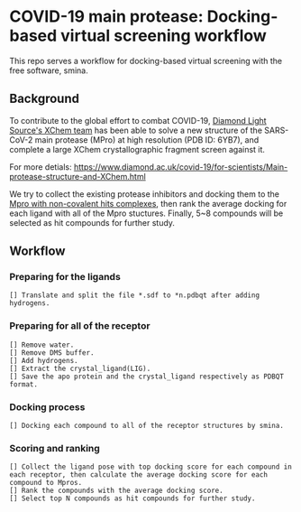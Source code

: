 # COVID-19 main protease: Docking-based virtual screening workflow
This repo serves a workflow for docking-based virtual screening with the free software, smina.

## Background
To contribute to the global effort to combat COVID-19, [Diamond Light Source's XChem team](https://www.diamond.ac.uk/Instruments/Mx/Fragment-Screening.html) has been able to solve a new structure of the SARS-CoV-2 main protease (MPro) at high resolution (PDB ID: 6YB7), and complete a large XChem crystallographic fragment screen against it. 

For more detials: https://www.diamond.ac.uk/covid-19/for-scientists/Main-protease-structure-and-XChem.html

We try to collect the existing protease inhibitors and docking them to the [Mpro with non-covalent hits complexes](https://www.diamond.ac.uk/covid-19/for-scientists/Main-protease-structure-and-XChem/Downloads.html), then rank the average docking for each ligand with all of the Mpro stuctures. Finally, 5~8 compounds will be selected as hit compounds for further study. 

## Workflow

### Preparing for the ligands
    [] Translate and split the file *.sdf to *n.pdbqt after adding hydrogens. 

### Preparing for all of the receptor
    [] Remove water.
    [] Remove DMS buffer.
    [] Add hydrogens.
    [] Extract the crystal_ligand(LIG).
    [] Save the apo protein and the crystal_ligand respectively as PDBQT format.

### Docking process
    [] Docking each compound to all of the receptor structures by smina.

### Scoring and ranking
    [] Collect the ligand pose with top docking score for each compound in each receptor, then calculate the average docking score for each compound to Mpros. 
    [] Rank the compounds with the average docking score.
    [] Select top N compounds as hit compounds for further study.

 